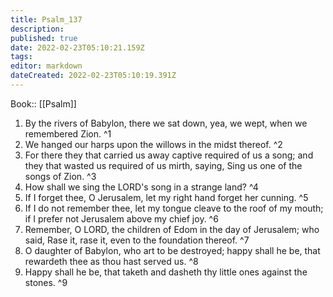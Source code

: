 ```yaml
---
title: Psalm_137
description: 
published: true
date: 2022-02-23T05:10:21.159Z
tags: 
editor: markdown
dateCreated: 2022-02-23T05:10:19.391Z
---
```


 Book:: [[Psalm]]
 1. By the rivers of Babylon, there we sat down, yea, we wept, when we remembered Zion. ^1
 2. We hanged our harps upon the willows in the midst thereof. ^2
 3. For there they that carried us away captive required of us a song; and they that wasted us required of us mirth, saying, Sing us one of the songs of Zion. ^3
 4. How shall we sing the LORD's song in a strange land? ^4
 5. If I forget thee, O Jerusalem, let my right hand forget her cunning. ^5
 6. If I do not remember thee, let my tongue cleave to the roof of my mouth; if I prefer not Jerusalem above my chief joy. ^6
 7. Remember, O LORD, the children of Edom in the day of Jerusalem; who said, Rase it, rase it, even to the foundation thereof. ^7
 8. O daughter of Babylon, who art to be destroyed; happy shall he be, that rewardeth thee as thou hast served us. ^8
 9. Happy shall he be, that taketh and dasheth thy little ones against the stones. ^9

